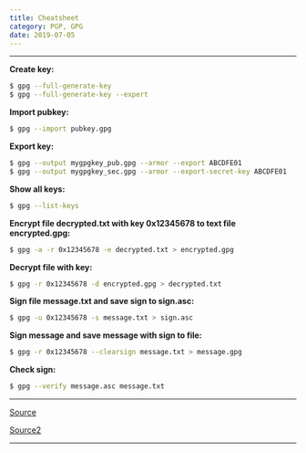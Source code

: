 ```yaml
---
title: Cheatsheet
category: PGP, GPG
date: 2019-07-05
---
```


-----

**Create key:**
```bash
$ gpg --full-generate-key
$ gpg --full-generate-key --expert
```

**Import pubkey:**
```bash
$ gpg --import pubkey.gpg
```

**Export key:**
```bash
$ gpg --output mygpgkey_pub.gpg --armor --export ABCDFE01
$ gpg --output mygpgkey_sec.gpg --armor --export-secret-key ABCDFE01
```

**Show all keys:**
```bash
$ gpg --list-keys
```

**Encrypt file decrypted.txt with key 0x12345678 to text file encrypted.gpg:**
```bash
$ gpg -a -r 0x12345678 -e decrypted.txt > encrypted.gpg
```

**Decrypt file with key:**
```bash
$ gpg -r 0x12345678 -d encrypted.gpg > decrypted.txt
```

**Sign file message.txt and save sign to sign.asc:**
```bash
$ gpg -u 0x12345678 -s message.txt > sign.asc
```

**Sign message and save message with sign to file:**
```bash
$ gpg -r 0x12345678 --clearsign message.txt > message.gpg
```

**Check sign:**
```bash
$ gpg --verify message.asc message.txt
```

-----

[Source](https://habr.com/ru/post/358182/)

[Source2](https://www.debuntu.org/how-to-importexport-gpg-key-pair/)

-----